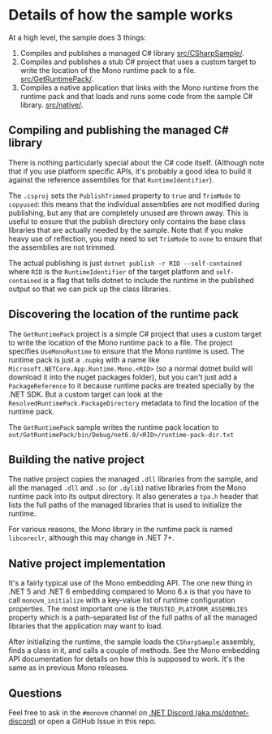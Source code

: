 # Details of how the sample works

At a high level, the sample does 3 things:

1. Compiles and publishes a managed C# library [src/CSharpSample/](src/CSharpSample/).
2. Compiles and publishes a stub C# project that uses a custom target to write the location of the Mono runtime pack to a file. [src/GetRuntimePack/](src/GetRuntimePack/).
3. Compiles a native application that links with the Mono runtime from the runtime pack and that loads and runs some code from the sample C# library. [src/native/](src/native/).

## Compiling and publishing the managed C# library

There is nothing particularly special about the C# code itself.  (Although note that if you use platform specific APIs, it's probably a good idea to build it against the reference assemblies for that `RuntimeIdentifier`).

The `.csproj` sets the `PublishTrimmed` property to `true` and `TrimMode` to `copyused`: this means that the individual assemblies are not modified during publishing, but any that are completely unused are thrown away.  This is useful to ensure that the publish directory only contains the base class libraries that are actually needed by the sample.  Note that if you make heavy use of reflection, you may need to set `TrimMode` to `none` to ensure that the assemblies are not trimmed.

The actual publishing is just `dotnet publish -r RID --self-contained` where `RID` is the `RuntimeIdentifier` of the target platform and `self-contained` is a flag that tells dotnet to include the runtime in the published output so that we can pick up the class libraries.

## Discovering the location of the runtime pack

The `GetRuntimePack` project is a simple C# project that uses a custom target to write the location of the Mono runtime pack to a file.  The project specifies `UseMonoRuntime` to ensure that the Mono runtime is used.  The runtime pack is just a `.nupkg` with a name like `Microsoft.NETCore.App.Runtime.Mono.<RID>` (so a normal dotnet build will download it into the nuget packages folder), but you can't just add a `PackageReference` to it because runtime packs are treated specially by the .NET SDK.   But a custom target can look at the `ResolvedRuntimePack.PackageDirectory` metadata to find the location of the runtime pack.

The `GetRuntimePack` sample writes the runtime pack location to `out/GetRuntimePack/bin/Debug/net6.0/<RID>/runtime-pack-dir.txt`

## Building the native project

The native project copies the managed `.dll` libraries from the sample, and all the managed `.dll` and `.so` (or `.dylib`) native libraries from the Mono runtime pack into its output directory.  It also generates a `tpa.h` header that lists the full paths of the managed libraries that is used to initialize the runtime.

For various reasons, the Mono library in the runtime pack is named `libcoreclr`, although this may change in .NET 7+.

## Native project implementation

It's a fairly typical use of the Mono embedding API.  The one new thing in .NET 5 and .NET 6 embedding compared to Mono 6.x is that you have to call `monovm_initialize` with a key-value list of runtime configuration properties.  The most important one is the `TRUSTED_PLATFORM_ASSEMBLIES` property which is a path-separated list of the full paths of all the managed libraries that the application may want to load.

After initializing the runtime, the sample loads the `CSharpSample` assembly, finds a class in it, and calls a couple of methods.  See the Mono embedding API documentation for details on how this is supposed to work. It's the same as in previous Mono releases.

## Questions

Feel free to ask in the `#monovm` channel on [.NET Discord (aka.ms/dotnet-discord)](https://aka.ms/dotnet-discord) or open a GitHub Issue in this repo.
